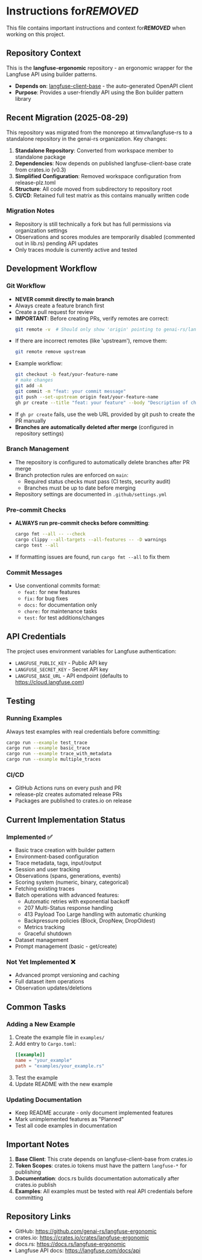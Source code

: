 # Instructions for***REMOVED***

This file contains important instructions and context for***REMOVED*** when working on this project.

## Repository Context

This is the **langfuse-ergonomic** repository - an ergonomic wrapper for the Langfuse API using builder patterns.

- **Depends on**: [langfuse-client-base](https://github.com/genai-rs/langfuse-client-base) - the auto-generated OpenAPI client
- **Purpose**: Provides a user-friendly API using the Bon builder pattern library

## Recent Migration (2025-08-29)

This repository was migrated from the monorepo at timvw/langfuse-rs to a standalone repository in the genai-rs organization. Key changes:

1. **Standalone Repository**: Converted from workspace member to standalone package
2. **Dependencies**: Now depends on published langfuse-client-base crate from crates.io (v0.3)
3. **Simplified Configuration**: Removed workspace configuration from release-plz.toml
4. **Structure**: All code moved from subdirectory to repository root
5. **CI/CD**: Retained full test matrix as this contains manually written code

### Migration Notes
- Repository is still technically a fork but has full permissions via organization settings
- Observations and scores modules are temporarily disabled (commented out in lib.rs) pending API updates
- Only traces module is currently active and tested

## Development Workflow

### Git Workflow
- **NEVER commit directly to main branch**
- Always create a feature branch first
- Create a pull request for review
- **IMPORTANT**: Before creating PRs, verify remotes are correct:
  ```bash
  git remote -v  # Should only show 'origin' pointing to genai-rs/langfuse-ergonomic
  ```
- If there are incorrect remotes (like 'upstream'), remove them:
  ```bash
  git remote remove upstream
  ```
- Example workflow:
  ```bash
  git checkout -b feat/your-feature-name
  # make changes
  git add -A
  git commit -m "feat: your commit message"
  git push --set-upstream origin feat/your-feature-name
  gh pr create --title "feat: your feature" --body "Description of changes"
  ```
- If `gh pr create` fails, use the web URL provided by git push to create the PR manually
- **Branches are automatically deleted after merge** (configured in repository settings)

### Branch Management
- The repository is configured to automatically delete branches after PR merge
- Branch protection rules are enforced on `main`:
  - Required status checks must pass (CI tests, security audit)
  - Branches must be up to date before merging
- Repository settings are documented in `.github/settings.yml`

### Pre-commit Checks
- **ALWAYS run pre-commit checks before committing**:
  ```bash
  cargo fmt --all -- --check
  cargo clippy --all-targets --all-features -- -D warnings
  cargo test --all
  ```
- If formatting issues are found, run `cargo fmt --all` to fix them

### Commit Messages
- Use conventional commits format:
  - `feat:` for new features
  - `fix:` for bug fixes
  - `docs:` for documentation only
  - `chore:` for maintenance tasks
  - `test:` for test additions/changes

## API Credentials

The project uses environment variables for Langfuse authentication:
- `LANGFUSE_PUBLIC_KEY` - Public API key
- `LANGFUSE_SECRET_KEY` - Secret API key  
- `LANGFUSE_BASE_URL` - API endpoint (defaults to https://cloud.langfuse.com)

## Testing

### Running Examples
Always test examples with real credentials before committing:
```bash
cargo run --example test_trace
cargo run --example basic_trace
cargo run --example trace_with_metadata
cargo run --example multiple_traces
```

### CI/CD
- GitHub Actions runs on every push and PR
- release-plz creates automated release PRs
- Packages are published to crates.io on release

## Current Implementation Status

### Implemented ✅
- Basic trace creation with builder pattern
- Environment-based configuration
- Trace metadata, tags, input/output
- Session and user tracking
- Observations (spans, generations, events)
- Scoring system (numeric, binary, categorical)
- Fetching existing traces
- Batch operations with advanced features:
  - Automatic retries with exponential backoff
  - 207 Multi-Status response handling
  - 413 Payload Too Large handling with automatic chunking
  - Backpressure policies (Block, DropNew, DropOldest)
  - Metrics tracking
  - Graceful shutdown
- Dataset management
- Prompt management (basic - get/create)

### Not Yet Implemented ❌
- Advanced prompt versioning and caching
- Full dataset item operations
- Observation updates/deletions

## Common Tasks

### Adding a New Example
1. Create the example file in `examples/`
2. Add entry to `Cargo.toml`:
   ```toml
   [[example]]
   name = "your_example"
   path = "examples/your_example.rs"
   ```
3. Test the example
4. Update README with the new example

### Updating Documentation
- Keep README accurate - only document implemented features
- Mark unimplemented features as "Planned"
- Test all code examples in documentation

## Important Notes

1. **Base Client**: This crate depends on langfuse-client-base from crates.io
2. **Token Scopes**: crates.io tokens must have the pattern `langfuse-*` for publishing
3. **Documentation**: docs.rs builds documentation automatically after crates.io publish
4. **Examples**: All examples must be tested with real API credentials before committing

## Repository Links
- GitHub: https://github.com/genai-rs/langfuse-ergonomic
- crates.io: https://crates.io/crates/langfuse-ergonomic
- docs.rs: https://docs.rs/langfuse-ergonomic
- Langfuse API docs: https://langfuse.com/docs/api